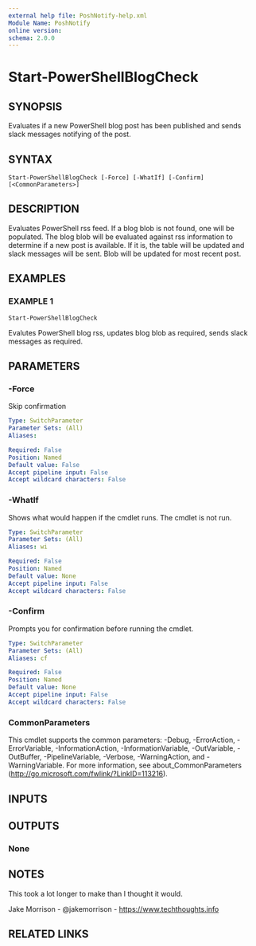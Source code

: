 ```yaml
---
external help file: PoshNotify-help.xml
Module Name: PoshNotify
online version:
schema: 2.0.0
---
```


# Start-PowerShellBlogCheck

## SYNOPSIS
Evaluates if a new PowerShell blog post has been published and sends slack messages notifying of the post.

## SYNTAX

```
Start-PowerShellBlogCheck [-Force] [-WhatIf] [-Confirm] [<CommonParameters>]
```

## DESCRIPTION
Evaluates PowerShell rss feed.
If a blog blob is not found, one will be populated.
The blog blob will be evaluated against rss information to determine if a new post is available.
If it is, the table will be updated and slack messages will be sent.
Blob will be updated for most recent post.

## EXAMPLES

### EXAMPLE 1
```
Start-PowerShellBlogCheck
```

Evalutes PowerShell blog rss, updates blog blob as required, sends slack messages as required.

## PARAMETERS

### -Force
Skip confirmation

```yaml
Type: SwitchParameter
Parameter Sets: (All)
Aliases:

Required: False
Position: Named
Default value: False
Accept pipeline input: False
Accept wildcard characters: False
```

### -WhatIf
Shows what would happen if the cmdlet runs.
The cmdlet is not run.

```yaml
Type: SwitchParameter
Parameter Sets: (All)
Aliases: wi

Required: False
Position: Named
Default value: None
Accept pipeline input: False
Accept wildcard characters: False
```

### -Confirm
Prompts you for confirmation before running the cmdlet.

```yaml
Type: SwitchParameter
Parameter Sets: (All)
Aliases: cf

Required: False
Position: Named
Default value: None
Accept pipeline input: False
Accept wildcard characters: False
```

### CommonParameters
This cmdlet supports the common parameters: -Debug, -ErrorAction, -ErrorVariable, -InformationAction, -InformationVariable, -OutVariable, -OutBuffer, -PipelineVariable, -Verbose, -WarningAction, and -WarningVariable.
For more information, see about_CommonParameters (http://go.microsoft.com/fwlink/?LinkID=113216).

## INPUTS

## OUTPUTS

### None
## NOTES
This took a lot longer to make than I thought it would.

Jake Morrison - @jakemorrison - https://www.techthoughts.info

## RELATED LINKS
